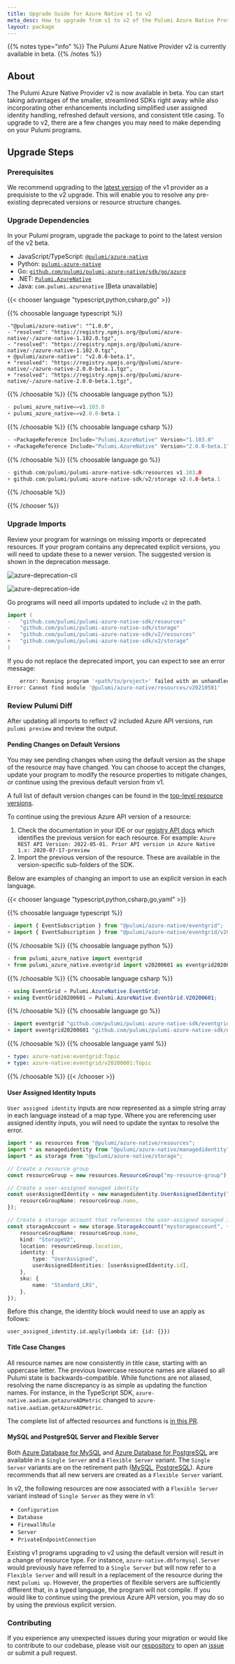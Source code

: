 ```yaml
---
title: Upgrade Guide for Azure Native v1 to v2
meta_desc: How to upgrade from v1 to v2 of the Pulumi Azure Native Provider.
layout: package
---
```

{{% notes type="info" %}}
The Pulumi Azure Native Provider v2 is currently available in beta.
{{% /notes %}}

## About

The Pulumi Azure Native Provider v2 is now available in beta. You can start taking advantages of the smaller, streamlined SDKs right away while also incorporating other enhancements including simplified user assigned identity handling, refreshed default versions, and consistent title casing. To upgrade to v2, there are a few changes you may need to make depending on your Pulumi programs.

## Upgrade Steps

### Prerequisites

We recommend upgrading to the [latest version](https://github.com/pulumi/pulumi-azure-native/releases/tag/v1.103.0) of the v1 provider as a prequisiste to the v2 upgrade. This will enable you to resolve any pre-existing deprecated versions or resource structure changes.

### Upgrade Dependencies

In your Pulumi program, upgrade the package to point to the latest version of the v2 beta.

* JavaScript/TypeScript: [`@pulumi/azure-native`](https://www.npmjs.com/package/@pulumi/azure-native/v/2.0.0-beta.1)
* Python: [`pulumi-azure-native`](https://pypi.org/project/pulumi-azure-native/2.0.0b1/)
* Go: [`github.com/pulumi/pulumi-azure-native/sdk/go/azure`](https://github.com/pulumi/pulumi-azure-native/releases/tag/v2.0.0-beta.1)
* .NET: [`Pulumi.AzureNative`](https://www.nuget.org/packages/Pulumi.AzureNative/2.0.0-beta.1)
* Java: `com.pulumi.azurenative` [Beta unavailable]

{{< chooser language "typescript,python,csharp,go" >}}

{{% choosable language typescript %}}

```
-"@pulumi/azure-native": "^1.0.0",
- "resolved": "https://registry.npmjs.org/@pulumi/azure-native/-/azure-native-1.102.0.tgz",
- "resolved": "https://registry.npmjs.org/@pulumi/azure-native/-/azure-native-1.102.0.tgz",
+ @pulumi/azure-native": "v2.0.0-beta.1",
+ "resolved": "https://registry.npmjs.org/@pulumi/azure-native/-/azure-native-2.0.0-beta.1.tgz",
+ "resolved": "https://registry.npmjs.org/@pulumi/azure-native/-/azure-native-2.0.0-beta.1.tgz",
```

{{% /choosable %}}
{{% choosable language python %}}

```python
- pulumi_azure_native==v1.103.0
+ pulumi_azure_native==v2.0.0-beta.1
```

{{% /choosable %}}
{{% choosable language csharp %}}

```csharp
- <PackageReference Include="Pulumi.AzureNative" Version="1.103.0"
+ <PackageReference Include="Pulumi.AzureNative" Version="2.0.0-beta.1"
```

{{% /choosable %}}
{{% choosable language go %}}

```go
- github.com/pulumi/pulumi-azure-native-sdk/resources v1.103.0
+ github.com/pulumi/pulumi-azure-native-sdk/v2/storage v2.0.0-beta.1
```

{{% /choosable %}}

{{% /chooser %}}

### Upgrade Imports

Review your program for warnings on missing imports or deprecated resources. If your program contains any deprecated explicit versions, you will need to update these to a newer version. The suggested version is shown in the deprecation message.

![azure-deprecation-cli](./azure-deprecation-cli.png)

![azure-deprecation-ide](./azure-deprecation-ide.png)

Go programs will need all imports updated to include `v2` in the path.

```go
import (
-	"github.com/pulumi/pulumi-azure-native-sdk/resources"
-	"github.com/pulumi/pulumi-azure-native-sdk/storage"
+	"github.com/pulumi/pulumi-azure-native-sdk/v2/resources"
+	"github.com/pulumi/pulumi-azure-native-sdk/v2/storage"
)
```

If you do not replace the deprecated import, you can expect to see an error message:

```bash
    error: Running program '<path/to/project>' failed with an unhandled exception:
Error: Cannot find module '@pulumi/azure-native/resources/v20210501'
```

### Review Pulumi Diff

After updating all imports to reflect v2 included Azure API versions, run `pulumi preview` and review the output.

#### Pending Changes on Default Versions

You may see pending changes when using the default version as the shape of the resource may have changed. You can choose to accept the changes, update your program to modify the resource properties to mitigate changes, or continue using the previous default version from v1.

A full list of default version changes can be found in the [top-level resource versions](./top-level-resource-versions).

To continue using the previous Azure API version of a resource:

1. Check the documentation in your IDE or our [registry API docs](https://www.pulumi.com/registry/packages/azure-native-v2/) which identifies the previous version for each resource. For example: `Azure REST API Version: 2022-05-01. Prior API version in Azure Native 1.x: 2020-07-17-preview`
2. Import the previous version of the resource. These are available in the version-specific sub-folders of the SDK.

Below are examples of changing an import to use an explicit version in each language.

{{< chooser language "typescript,python,csharp,go,yaml" >}}

{{% choosable language typescript %}}

```typescript
- import { EventSubscription } from "@pulumi/azure-native/eventgrid";
+ import { EventSubscription } from "@pulumi/azure-native/eventgrid/v20200601";
```

{{% /choosable %}}
{{% choosable language python %}}

```python
- from pulumi_azure_native import eventgrid
+ from pulumi_azure_native.eventgrid import v20200601 as eventgrid20200601
```

{{% /choosable %}}
{{% choosable language csharp %}}

```csharp
- using EventGrid = Pulumi.AzureNative.EventGrid;
+ using EventGrid20200601 = Pulumi.AzureNative.EventGrid.V20200601;
```

{{% /choosable %}}
{{% choosable language go %}}

```go
- import eventgrid "github.com/pulumi/pulumi-azure-native-sdk/eventgrid/v2"
+ import eventgrid20200601 "github.com/pulumi/pulumi-azure-native-sdk/eventgrid/v2/v20200601”
```

{{% /choosable %}}
{{% choosable language yaml %}}

```yaml
- type: azure-native:eventgrid:Topic
+ type: azure-native:eventgrid/v20200601:Topic
```

{{% /choosable %}}
{{< /chooser >}}

#### User Assigned Identity Inputs

`User assigned identity` inputs are now represented as a simple string array in each language instead of a map type. Where you are referencing user assigned identity inputs, you will need to update the syntax to resolve the error.

```typescript
import * as resources from "@pulumi/azure-native/resources";
import * as managedidentity from "@pulumi/azure-native/managedidentity";
import * as storage from "@pulumi/azure-native/storage";

// Create a resource group
const resourceGroup = new resources.ResourceGroup("my-resource-group");

// Create a user-assigned managed identity
const userAssignedIdentity = new managedidentity.UserAssignedIdentity("my-user-assigned-identity", {
    resourceGroupName: resourceGroup.name,
});

// Create a storage account that references the user-assigned managed identity
const storageAccount = new storage.StorageAccount("mystorageaccount", {
    resourceGroupName: resourceGroup.name,
    kind: "StorageV2",
    location: resourceGroup.location,
    identity: {
        type: "UserAssigned",
        userAssignedIdentities: [userAssignedIdentity.id],
    },
    sku: {
        name: "Standard_LRS",
    },
});
```

Before this change, the identity block would need to use an apply as follows:

```
user_assigned_identity.id.apply(lambda id: {id: {}})
```

#### Title Case Changes

All resource names are now consistently in title case, starting with an uppercase letter. The previous lowercase resource names are aliased so all Pulumi state is backwards-compatible. While functions are not aliased, resolving the name discrepancy is as simple as updating the function names. For instance, in the TypeScript SDK, `azure-native.aadiam.getazureADMetric` changed to `azure-native.aadiam.getAzureADMetric`.

The complete list of affected resources and functions is [in this PR](https://github.com/pulumi/pulumi-azure-native/pull/2366).


#### MySQL and PostgreSQL Server and Flexible Server

Both [Azure Database for MySQL](https://azure.microsoft.com/en-us/products/mysql) and [Azure Database for PostgreSQL](https://azure.microsoft.com/en-us/products/postgresql) are available in a `Single Server` and a `Flexible Server` variant. The `Single Server` variants are on the retirement path ([MySQL](https://learn.microsoft.com/en-us/azure/mysql/single-server/whats-happening-to-mysql-single-server), [PostgreSQL](https://learn.microsoft.com/en-us/azure/postgresql/single-server/whats-happening-to-postgresql-single-server)). Azure recommends that all new servers are created as a `Flexible Server` variant.

In v2, the following resources are now associated with a `Flexible Server` variant instead of `Single Server` as they were in v1:
- `Configuration`
- `Database`
- `FirewallRule`
- `Server`
- `PrivateEndpointConnection`

Existing v1 programs upgrading to v2 using the default version will result in a change of resource type. For instance, `azure-native.dbformysql.Server` would previously have referred to a `Single Server` but will now refer to a `Flexible Server` and will result in a replacement of the resource during the next `pulumi up`. However, the properties of flexible servers are sufficiently different that, in a typed language, the program will not compile. If you would like to continue using the previous Azure API version, you may do so by using the previous explicit version.

### Contributing

If you experience any unexpected issues during your migration or would like to contribute to our codebase, please visit our [respository](https://github.com/pulumi/pulumi-azure-native) to open an [issue](https://github.com/pulumi/pulumi-azure-native/issues) or submit a pull request.
